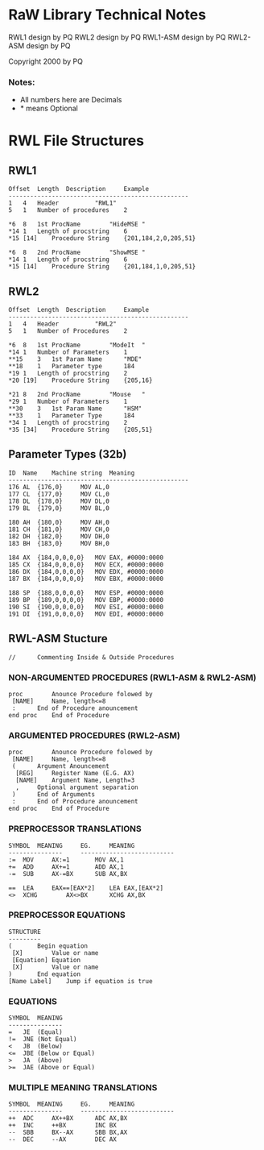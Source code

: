 # RaW Library Technical Notes

RWL1 design by PQ
RWL2 design by PQ
RWL1-ASM design by PQ
RWL2-ASM design by PQ

Copyright 2000 by PQ

### Notes:
* All numbers here are Decimals
* \*  means Optional


# RWL File Structures

## RWL1

```
Offset	Length	Description		Example
--------------------------------------------------
1	4	Header			"RWL1"
5	1	Number of procedures	2

*6	8	1st ProcName		"HideMSE "
*14	1	Length of procstring	6
*15	[14]	Procedure String	{201,184,2,0,205,51}

*6	8	2nd ProcName		"ShowMSE "
*14	1	Length of procstring	6
*15	[14]	Procedure String	{201,184,1,0,205,51}
```

## RWL2
```
Offset	Length	Description		Example
--------------------------------------------------
1	4	Header			"RWL2"
5	1	Number of Procedures	2

*6	8	1st ProcName		"ModeIt  "
*14	1	Number of Parameters	1
**15	3	1st Param Name		"MDE"
**18	1	Parameter type		184
*19	1	Length of procstring	2
*20	[19]	Procedure String	{205,16}

*21	8	2nd ProcName		"Mouse   "
*29	1	Number of Parameters	1
**30	3	1st Param Name		"HSM"
**33	1	Parameter Type		184
*34	1	Length of procstring	2
*35	[34]	Procedure String	{205,51}
```


## Parameter Types (32b)
```
ID	Name	Machine string	Meaning
--------------------------------------------------
176	AL	{176,0}		MOV AL,0
177	CL	{177,0}		MOV CL,0
178	DL	{178,0}		MOV DL,0
179	BL	{179,0}		MOV BL,0

180	AH	{180,0}		MOV AH,0
181	CH	{181,0}		MOV CH,0
182	DH	{182,0}		MOV DH,0
183	BH	{183,0}		MOV BH,0

184	AX	{184,0,0,0,0}	MOV EAX, #0000:0000
185	CX	{184,0,0,0,0}	MOV ECX, #0000:0000
186	DX	{184,0,0,0,0}	MOV EDX, #0000:0000
187	BX	{184,0,0,0,0}	MOV EBX, #0000:0000

188	SP	{188,0,0,0,0}	MOV ESP, #0000:0000
189	BP	{189,0,0,0,0}	MOV EBP, #0000:0000
190	SI	{190,0,0,0,0}	MOV ESI, #0000:0000
191	DI	{191,0,0,0,0}	MOV EDI, #0000:0000
```


## RWL-ASM Stucture
```
//		Commenting Inside & Outside Procedures
```

### NON-ARGUMENTED PROCEDURES (RWL1-ASM & RWL2-ASM)
```
proc		Anounce Procedure folowed by
 [NAME]		Name, length<=8
 :		End of Procedure anouncement
end proc	End of Procedure
```

### ARGUMENTED PROCEDURES (RWL2-ASM)
```
proc		Anounce Procedure folowed by
 [NAME]		Name, length<=8
 (		Argument Anouncement
  [REG]		Register Name (E.G. AX)
  [NAME]	Argument Name, Length=3
  ,		Optional argument separation
 )		End of Arguments
 :		End of Procedure anouncement
end proc	End of Procedure
```

### PREPROCESSOR TRANSLATIONS
```
SYMBOL	MEANING		EG.		MEANING
---------------		--------------------------
:=	MOV		AX:=1		MOV AX,1
+=	ADD		AX+=1		ADD AX,1
-=	SUB		AX-=BX		SUB AX,BX

==	LEA		EAX==[EAX*2]	LEA EAX,[EAX*2]
<>	XCHG		AX<>BX		XCHG AX,BX
```

### PREPROCESSOR EQUATIONS
```
STRUCTURE
---------
(		Begin equation
 [X]		Value or name
 [Equation]	Equation
 [X]		Value or name
)		End equation
[Name Label]	Jump if equation is true
```

### EQUATIONS
```
SYMBOL	MEANING
---------------
=	JE	(Equal)
!=	JNE	(Not Equal)
<	JB	(Below)
<=	JBE	(Below or Equal)
>	JA	(Above)
>=	JAE	(Above or Equal)
```

### MULTIPLE MEANING TRANSLATIONS
```
SYMBOL	MEANING		EG.		MEANING
---------------		--------------------------
++	ADC		AX++BX		ADC AX,BX
++	INC		++BX		INC BX
--	SBB		BX--AX		SBB BX,AX
--	DEC		--AX		DEC AX
```

